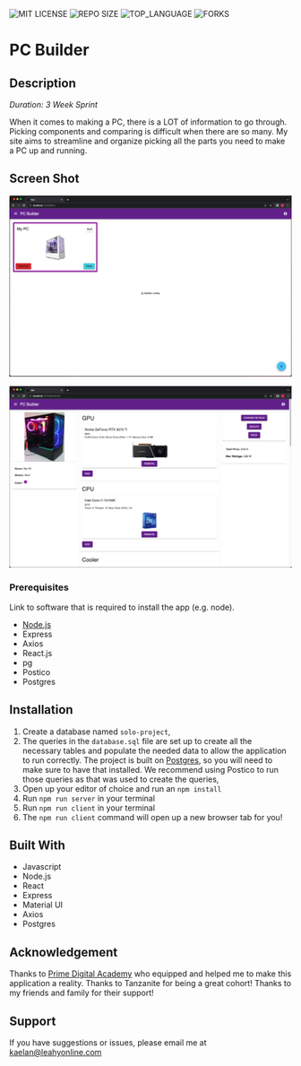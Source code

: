 ![MIT LICENSE](https://img.shields.io/github/license/scottbromander/the_marketplace.svg?style=flat-square)
![REPO SIZE](https://img.shields.io/github/repo-size/scottbromander/the_marketplace.svg?style=flat-square)
![TOP_LANGUAGE](https://img.shields.io/github/languages/top/scottbromander/the_marketplace.svg?style=flat-square)
![FORKS](https://img.shields.io/github/forks/scottbromander/the_marketplace.svg?style=social)

# PC Builder

## Description

_Duration: 3 Week Sprint_

When it comes to making a PC, there is a LOT of information to go through. Picking components and comparing is difficult when there are so many. My site aims to streamline and organize picking all the parts you need to make a PC up and running.

## Screen Shot

![PC List](public/images/listPage.png)

![PC Details](public/images/pcDetails.png)

### Prerequisites

Link to software that is required to install the app (e.g. node).

- [Node.js](https://nodejs.org/en/)
- Express
- Axios
- React.js
- pg
- Postico
- Postgres

## Installation

1. Create a database named `solo-project`,
2. The queries in the `database.sql` file are set up to create all the necessary tables and populate the needed data to allow the application to run correctly. The project is built on [Postgres](https://www.postgresql.org/download/), so you will need to make sure to have that installed. We recommend using Postico to run those queries as that was used to create the queries, 
3. Open up your editor of choice and run an `npm install`
4. Run `npm run server` in your terminal
5. Run `npm run client` in your terminal
6. The `npm run client` command will open up a new browser tab for you!

## Built With

- Javascript
- Node.js
- React
- Express
- Material UI
- Axios
- Postgres

## Acknowledgement
Thanks to [Prime Digital Academy](www.primeacademy.io) who equipped and helped me to make this application a reality. Thanks to Tanzanite for being a great cohort!
Thanks to my friends and family for their support!

## Support
If you have suggestions or issues, please email me at kaelan@leahyonline.com